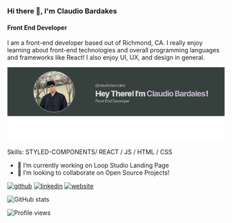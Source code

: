 ### Hi there 👋, I'm Claudio Bardakes
#### Front End Developer
I am a front-end developer based out of Richmond, CA. I really enjoy learning about front-end technologies and overall programming languages and frameworks like React! I also enjoy UI, UX, and design in general.

![Claudio Bardales](https://github.com/ClaudioBardales/claudiobardales/blob/master/image%20(1).png)

Skills: STYLED-COMPONENTS/ REACT / JS / HTML / CSS

- 🔭 I’m currently working on Loop Studio Landing Page 
- 👯 I’m looking to collaborate on Open Source Projects! 


[<img src='https://cdn.jsdelivr.net/npm/simple-icons@3.0.1/icons/github.svg' alt='github' height='40'>](https://github.com/claudiobardales)  [<img src='https://cdn.jsdelivr.net/npm/simple-icons@3.0.1/icons/linkedin.svg' alt='linkedin' height='40'>](https://www.linkedin.com/in/claudiobardales/)  [<img src='https://cdn.jsdelivr.net/npm/simple-icons@3.0.1/icons/icloud.svg' alt='website' height='40'>](https://claudiobardales.dev/)  

![GitHub stats](https://github-readme-stats.vercel.app/api?username=claudiobardales&show_icons=true)  

![Profile views](https://gpvc.arturio.dev/claudiobardales)  
